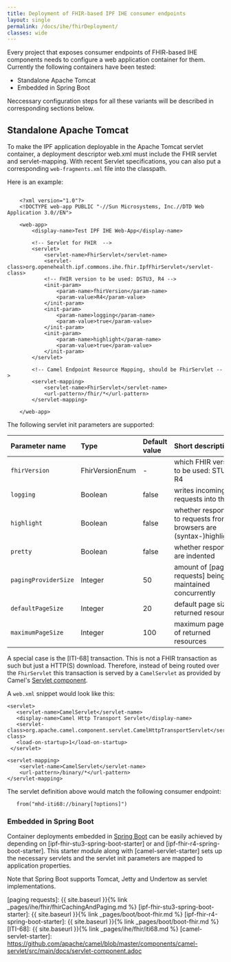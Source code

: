 ```yaml
---
title: Deployment of FHIR-based IPF IHE consumer endpoints
layout: single
permalink: /docs/ihe/fhirDeployment/
classes: wide
---
```


Every project that exposes consumer endpoints of FHIR-based IHE components needs to configure a web application
container for them. Currently the following containers have been tested:

* Standalone Apache Tomcat
* Embedded in Spring Boot

Neccessary configuration steps for all these variants will be described in corresponding sections below.

## Standalone Apache Tomcat

To make the IPF application deployable in the Apache Tomcat servlet container, a deployment descriptor web.xml
must include the FHIR servlet and servlet-mapping. With recent Servlet specifications, you can also put
a corresponding `web-fragments.xml` file into the classpath.

Here is an example:

```

    <?xml version="1.0"?>
    <!DOCTYPE web-app PUBLIC "-//Sun Microsystems, Inc.//DTD Web Application 3.0//EN">

    <web-app>
        <display-name>Test IPF IHE Web-App</display-name>

        <!-- Servlet for FHIR  -->
        <servlet>
            <servlet-name>FhirServlet</servlet-name>
            <servlet-class>org.openehealth.ipf.commons.ihe.fhir.IpfFhirServlet</servlet-class>
            <!-- FHIR version to be used: DSTU3, R4 -->
            <init-param>
                <param-name>fhirVersion</param-name>
                <param-value>R4</param-value>
            </init-param>
            <init-param>
                <param-name>logging</param-name>
                <param-value>true</param-value>
            </init-param>
            <init-param>
                <param-name>highlight</param-name>
                <param-value>true</param-value>
            </init-param>
        </servlet>
    
        <!-- Camel Endpoint Resource Mapping, should be FhirServlet -->
        <servlet-mapping>
            <servlet-name>FhirServlet</servlet-name>
            <url-pattern>/fhir/*</url-pattern>
        </servlet-mapping>
    
    </web-app>

```


The following servlet init parameters are supported:

| Parameter name       | Type            | Default value | Short description                                                                    |
|:---------------------|:----------------|:--------------|:-------------------------------------------------------------------------------------|
| `fhirVersion`        | FhirVersionEnum | -             | which FHIR version to be used: STU3 or R4 |
| `logging`            | Boolean         | false         | writes incoming requests into the log |
| `highlight`          | Boolean         | false         | whether responses to requests from browsers are (syntax-)highlighted |
| `pretty`             | Boolean         | false         | whether responses are indented |
| `pagingProviderSize` | Integer         | 50            | amount of [paging requests] being maintained concurrently |
| `defaultPageSize`    | Integer         | 20            | default page size of returned resources |
| `maximumPageSize`    | Integer         | 100           | maximum page size of returned resources |


A special case is the [ITI-68] transaction. This is not a FHIR
transaction as such but just a HTTP(S) download. Therefore, instead of being routed over the `FhirServlet`
this transaction is served by a `CamelServlet` as provided by Camel's [Servlet component](https://camel.apache.org/servlet.html).

A `web.xml` snippet would look like this:

```
<servlet>
   <servlet-name>CamelServlet</servlet-name>
   <display-name>Camel Http Transport Servlet</display-name>
   <servlet-class>org.apache.camel.component.servlet.CamelHttpTransportServlet</servlet-class>
   <load-on-startup>1</load-on-startup>
 </servlet>

<servlet-mapping>
    <servlet-name>CamelServlet</servlet-name>
    <url-pattern>/binary/*</url-pattern>
</servlet-mapping>

```

The servlet definition above would match the following consumer endpoint:

```
   from("mhd-iti68://binary[?options]")
```


### Embedded in Spring Boot

Container deployments embedded in [Spring Boot](https://docs.spring.io/spring-boot/docs/current/reference/html/howto.html#howto-embedded-web-servers)
can be easily achieved by depending on [ipf-fhir-stu3-spring-boot-starter] or
and [ipf-fhir-r4-spring-boot-starter].
This starter module along with [camel-servlet-starter] sets up the necessary servlets and the servlet init parameters are mapped to
application properties.

Note that Spring Boot supports Tomcat, Jetty and Undertow as servlet implementations.


[paging requests]: {{ site.baseurl }}{% link _pages/ihe/fhir/fhirCachingAndPaging.md %}
[ipf-fhir-stu3-spring-boot-starter]: {{ site.baseurl }}{% link _pages/boot/boot-fhir.md %}
[ipf-fhir-r4-spring-boot-starter]: {{ site.baseurl }}{% link _pages/boot/boot-fhir.md %}
[ITI-68]: {{ site.baseurl }}{% link _pages/ihe/fhir/iti68.md %}
[camel-servlet-starter]: https://github.com/apache/camel/blob/master/components/camel-servlet/src/main/docs/servlet-component.adoc